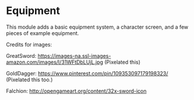 Equipment
============

This module adds a basic equipment system, a character screen, and a few pieces of example equipment.


Credits for images:

GreatSword: https://images-na.ssl-images-amazon.com/images/I/31WFtDbLUjL.jpg (Pixelated this)

GoldDagger: https://www.pinterest.com/pin/109353097179198323/ (Pixelated this too.)

Falchion: http://opengameart.org/content/32x-sword-icon
